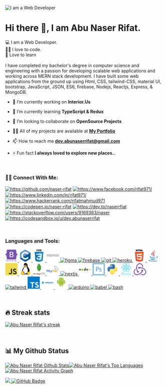 


![I am a Web Developer](https://i.ibb.co/2Zcw8rr/1-d-Rpu-J5-IFMfl-Nv-WUGMYr-Tc-Q.png)


# Hi there 👋, I am Abu Naser Rifat.
💻 I am a Web Developer.
<br/>
👩‍💻 I love to code.
<br/>
🏫 Love to learn
<br/>
<br/>
I have completed my bachelor's degree in computer science and engineering with a passion for developing scalable web applications and working across MERN stack development. I have built some web applications from the ground up using Html, CSS, tailwind-CSS, material UI, bootstrap, JavaScript, JSON, ES6, firebase, Nodejs, Reactjs, Express, & MongoDB.


- 🔭 I’m currently working on **Interior.Us**

- 🌱 I’m currently learning **TypeScript & Redux**

- 👯 I’m looking to collaborate on **OpenSource Projects**

- 👨‍💻 All of my projects are available at **[My Portfolio](https://www.abunaserrifat.xyz)**

- 📫 How to reach me **dev.abunaserrifat@gmail.com**

- ⚡ Fun fact **I always loved to explore new places..**

<br/>

<!-- ## 🙋‍♂️ Connect With Me:

[<img src="https://img.shields.io/website?label=WEBISTE&style=for-the-badge&up_color=yellow&up_message=VISIT&url=https%3A%2F%2Fneeraj2002.github.io%2F"/>](https://www.abunaserrifat.xyz)
[<img src="https://img.shields.io/badge/Facebook-1877F2?style=for-the-badge&logo=facebook&logoColor=white" />](https://www.facebook.com/rifat971/)
[<img src="https://img.shields.io/badge/LinkedIn-0077B5?style=for-the-badge&logo=linkedin&logoColor=white" />](https://www.linkedin.com/in/rifat971/)
[<img src="https://img.shields.io/badge/Gmail-D14836?style=for-the-badge&logo=gmail&logoColor=white" />](mailto:dev.abunaserrifat@gmail.com)
[<img src="https://img.shields.io/badge/-Twitter-1DA1F2?style=for-the-badge&logo=twitter&logoColor=white" />](https://twitter.com/RifatNaser) -->

<h3 align="left"> 🙋‍♂️ Connect With Me:</h3>
<p align="left">
<a href="https://github.com/naser-rifat" target="blank"><img align="center" src="https://raw.githubusercontent.com/rahuldkjain/github-profile-readme-generator/master/src/images/icons/Social/github.svg" alt="https://github.com/naser-rifat" height="30" width="40" /></a>
 <a href="https://www.facebook.com/rifat971/" target="blank"><img align="center" src="https://raw.githubusercontent.com/rahuldkjain/github-profile-readme-generator/master/src/images/icons/Social/facebook.svg" alt="https://www.facebook.com/rifat971/" height="30" width="40" /></a>
 <a href="https://www.linkedin.com/in/rifat971/" target="blank"><img align="center" src="https://raw.githubusercontent.com/rahuldkjain/github-profile-readme-generator/master/src/images/icons/Social/linked-in-alt.svg" alt="https://www.linkedin.com/in/rifat971/" height="30" width="40" /></a>
 <a href="https://www.hackerrank.com/rifatmahmud971" target="blank"><img align="center" src="https://raw.githubusercontent.com/rahuldkjain/github-profile-readme-generator/master/src/images/icons/Social/hackerrank.svg" alt="https://www.hackerrank.com/rifatmahmud971" height="30" width="40" /></a>
 <a href="https://codepen.io/naser-rifat" target="blank"><img align="center" src="https://raw.githubusercontent.com/rahuldkjain/github-profile-readme-generator/master/src/images/icons/Social/codepen.svg" alt="https://codepen.io/naser-rifat" height="30" width="40" /></a>
<a href="https://dev.to/naserrfiat" target="blank"><img align="center" src="https://raw.githubusercontent.com/rahuldkjain/github-profile-readme-generator/master/src/images/icons/Social/devto.svg" alt="https://dev.to/naserrfiat" height="30" width="40" /></a>
<a href="https://stackoverflow.com/users/9169363/naser" target="blank"><img align="center" src="https://raw.githubusercontent.com/rahuldkjain/github-profile-readme-generator/master/src/images/icons/Social/stack-overflow.svg" alt="https://stackoverflow.com/users/9169363/naser" height="30" width="40" /></a>
<a href="https://codesandbox.io/u/dev.abunaserrifat" target="blank"><img align="center" src="https://raw.githubusercontent.com/rahuldkjain/github-profile-readme-generator/master/src/images/icons/Social/codesandbox.svg" alt="https://codesandbox.io/u/dev.abunaserrifat" height="30" width="40" /></a>
</p>

<br/>

<!-- ## 👨‍💻 Skills and Languages:
✅ React
<br/>
✅ Next js
<br/>
✅ Node
<br/>
✅ Express
<br/>
✅ MongoDB   
✅ Redux   
✅ JavaScript
<br/>
✅ TypeScript
<br/>
✅ C
<br/>
✅ Python
<br/>
## 👨‍💻 Technology and Tools:

 <img src="https://img.shields.io/badge/HTML5-E34F26?style=for-the-badge&logo=html5&logoColor=white" /> <img src="https://img.shields.io/badge/CSS3-1572B6?style=for-the-badge&logo=css3&logoColor=white" /> <img src="https://img.shields.io/badge/Bootstrap-563D7C?style=for-the-badge&logo=bootstrap&logoColor=white" /> <img src="https://img.shields.io/badge/Tailwind_CSS-38B2AC?style=for-the-badge&logo=tailwind-css&logoColor=white" /> <img src="https://img.shields.io/badge/Material--UI-0081CB?style=for-the-badge&logo=material-ui&logoColor=white" /> <img src="https://img.shields.io/badge/React_Router-CA4245?style=for-the-badge&logo=react-router&logoColor=white" /> <img src="https://img.shields.io/badge/firebase-ffca28?style=for-the-badge&logo=firebase&logoColor=black" /> <img src="https://img.shields.io/badge/Heroku-430098?style=for-the-badge&logo=heroku&logoColor=white" /> <img src="https://img.shields.io/badge/Visual_Studio_Code-5C2D91?style=for-the-badge&logo=visual%20studio&logoColor=white" /> <img src="https://img.shields.io/badge/Git-F05032?style=for-the-badge&logo=git&logoColor=white" /> -->
 
 <h3 align="left">Languages and Tools:</h3>
<p align="left"> <a href="https://developer.android.com" target="_blank" rel="noreferrer">  <img src="https://raw.githubusercontent.com/devicons/devicon/master/icons/bootstrap/bootstrap-plain-wordmark.svg" alt="bootstrap" width="40" height="40"/> </a> <a href="https://www.cprogramming.com/" target="_blank" rel="noreferrer"> <img src="https://raw.githubusercontent.com/devicons/devicon/master/icons/c/c-original.svg" alt="c" width="40" height="40"/> </a> <a href="https://www.w3schools.com/css/" target="_blank" rel="noreferrer"> <img src="https://raw.githubusercontent.com/devicons/devicon/master/icons/css3/css3-original-wordmark.svg" alt="css3" width="40" height="40"/> </a> <a href="https://expressjs.com" target="_blank" rel="noreferrer"> <img src="https://raw.githubusercontent.com/devicons/devicon/master/icons/express/express-original-wordmark.svg" alt="express" width="40" height="40"/> </a> <a href="https://www.figma.com/" target="_blank" rel="noreferrer"> <img src="https://www.vectorlogo.zone/logos/figma/figma-icon.svg" alt="figma" width="40" height="40"/> </a> <a href="https://firebase.google.com/" target="_blank" rel="noreferrer"> <img src="https://www.vectorlogo.zone/logos/firebase/firebase-icon.svg" alt="firebase" width="40" height="40"/> </a> <a href="https://git-scm.com/" target="_blank" rel="noreferrer"> <img src="https://www.vectorlogo.zone/logos/git-scm/git-scm-icon.svg" alt="git" width="40" height="40"/> </a> <a href="https://heroku.com" target="_blank" rel="noreferrer"> <img src="https://www.vectorlogo.zone/logos/heroku/heroku-icon.svg" alt="heroku" width="40" height="40"/> </a> <a href="https://www.w3.org/html/" target="_blank" rel="noreferrer"> <img src="https://raw.githubusercontent.com/devicons/devicon/master/icons/html5/html5-original-wordmark.svg" alt="html5" width="40" height="40"/> </a> <a href="https://www.java.com" target="_blank" rel="noreferrer"> <img src="https://raw.githubusercontent.com/devicons/devicon/master/icons/java/java-original.svg" alt="java" width="40" height="40"/> </a> <a href="https://developer.mozilla.org/en-US/docs/Web/JavaScript" target="_blank" rel="noreferrer"> <img src="https://raw.githubusercontent.com/devicons/devicon/master/icons/javascript/javascript-original.svg" alt="javascript" width="40" height="40"/> </a> <a href="https://www.linux.org/" target="_blank" rel="noreferrer"> <img src="https://raw.githubusercontent.com/devicons/devicon/master/icons/linux/linux-original.svg" alt="linux" width="40" height="40"/> </a> <a href="https://www.mongodb.com/" target="_blank" rel="noreferrer"> <img src="https://raw.githubusercontent.com/devicons/devicon/master/icons/mongodb/mongodb-original-wordmark.svg" alt="mongodb" width="40" height="40"/> </a> <a href="https://www.mysql.com/" target="_blank" rel="noreferrer"> <img src="https://raw.githubusercontent.com/devicons/devicon/master/icons/mysql/mysql-original-wordmark.svg" alt="mysql" width="40" height="40"/> </a> <a href="https://nextjs.org/" target="_blank" rel="noreferrer"> <img src="https://cdn.worldvectorlogo.com/logos/nextjs-2.svg" alt="nextjs" width="40" height="40"/> </a> <a href="https://nodejs.org" target="_blank" rel="noreferrer"> <img src="https://raw.githubusercontent.com/devicons/devicon/master/icons/nodejs/nodejs-original-wordmark.svg" alt="nodejs" width="40" height="40"/> </a> <a href="https://www.photoshop.com/en" target="_blank" rel="noreferrer"> <img src="https://raw.githubusercontent.com/devicons/devicon/master/icons/photoshop/photoshop-line.svg" alt="photoshop" width="40" height="40"/> </a> <a href="https://www.python.org" target="_blank" rel="noreferrer"> <img src="https://raw.githubusercontent.com/devicons/devicon/master/icons/python/python-original.svg" alt="python" width="40" height="40"/> </a> <a href="https://reactjs.org/" target="_blank" rel="noreferrer"> <img src="https://raw.githubusercontent.com/devicons/devicon/master/icons/react/react-original-wordmark.svg" alt="react" width="40" height="40"/> </a> <a href="https://redux.js.org" target="_blank" rel="noreferrer"> <img src="https://raw.githubusercontent.com/devicons/devicon/master/icons/redux/redux-original.svg" alt="redux" width="40" height="40"/> </a> <a href="https://tailwindcss.com/" target="_blank" rel="noreferrer"> <img src="https://www.vectorlogo.zone/logos/tailwindcss/tailwindcss-icon.svg" alt="tailwind" width="40" height="40"/> </a> <a href="https://www.typescriptlang.org/" target="_blank" rel="noreferrer"> <img src="https://raw.githubusercontent.com/devicons/devicon/master/icons/typescript/typescript-original.svg" alt="typescript" width="40" height="40"/> </a> <a href="https://webpack.js.org" target="_blank" rel="noreferrer"> <img src="https://raw.githubusercontent.com/devicons/devicon/d00d0969292a6569d45b06d3f350f463a0107b0d/icons/webpack/webpack-original-wordmark.svg" alt="webpack" width="40" height="40"/> <img src="https://raw.githubusercontent.com/devicons/devicon/master/icons/android/android-original-wordmark.svg" alt="android" width="40" height="40"/> </a> <a href="https://www.arduino.cc/" target="_blank" rel="noreferrer"> <img src="https://cdn.worldvectorlogo.com/logos/arduino-1.svg" alt="arduino" width="40" height="40"/> </a> <a href="https://babeljs.io/" target="_blank" rel="noreferrer"> <img src="https://www.vectorlogo.zone/logos/babeljs/babeljs-icon.svg" alt="babel" width="40" height="40"/> </a> <a href="https://www.gnu.org/software/bash/" target="_blank" rel="noreferrer"> <img src="https://www.vectorlogo.zone/logos/gnu_bash/gnu_bash-icon.svg" alt="bash" width="40" height="40"/> </a> <a href="https://getbootstrap.com" target="_blank" rel="noreferrer"></a> </p>

<br/>


## 🔥 Streak stats

<p align="">
<a href="https://github.com/Naser-Rifat/github-readme-streak-stats">
  <img title="🔥 Get streak stats for your profile at git.io/streak-stats" alt="Abu Naser Rifat's streak" src="https://github-readme-streak-stats.herokuapp.com/?user=Naser-Rifat&theme=black-ice&hide_border=true&stroke=0000&background=060A0CD0"/>
</a>
</p>
<br/>

## 📊 My Github Status

<a href="https://github.com/Naser-Rifat/github-readme-stats"><img alt="Abu Naser Rifat Github Stats" src="https://github-readme-stats.vercel.app/api?username=Naser-Rifat&show_icons=true&count_private=true&theme=react&hide_border=true&bg_color=0D1117" /></a><a href="https://github.com/Naser-Rifat/github-readme-stats"><img alt="Abu Naser Rifat's Top Languages" src="https://github-readme-stats.vercel.app/api/top-langs/?username=Naser-Rifat&langs_count=8&count_private=true&layout=compact&theme=react&hide_border=true&bg_color=0D1117" /></a>
<br/>
<a href="https://github.com/Naser-Rifat/github-readme-activity-graph"><img alt="Abu Naser Rifat Activity Graph" src="https://activity-graph.herokuapp.com/graph?username=Naser-Rifat&bg_color=0D1117&color=5BCDEC&line=5BCDEC&point=FFFFFF&hide_border=true" /></a>

<a href="https://github.com/Naser-Rifat/github-profile-views-counter">
    <img src="https://komarev.com/ghpvc/?username=Naser-Rifat">
</a><a href="https://github.com/Naser-Rifat?tab=followers"><img src="https://img.shields.io/github/followers/Naser-Rifat?label=Followers&style=social" alt="GitHub Badge"></a>


